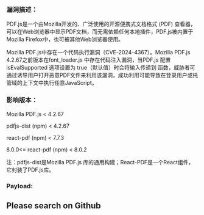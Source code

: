 ### 漏洞描述：

PDF.js是一个由Mozilla开发的、广泛使用的开源便携式文档格式 (PDF) 查看器，可以在Web浏览器中显示PDF文档，而无需依赖任何本地插件，PDF.js被内置于Mozilla Firefox中，也可被其他Web浏览器使用。

Mozilla PDF.js中存在一个代码执行漏洞（CVE-2024-4367）。Mozilla PDF.js 4.2.67之前版本在font_loader.js 中存在代码注入漏洞，当PDF.js 配置isEvalSupported 选项设置为 true（默认值）时会将输入传递到 函数，威胁者可通过诱导用户打开恶意PDF文件来利用该漏洞，成功利用可能导致在登录用户或托管域的上下文中执行任意JavaScript。

### 影响版本：

Mozilla PDF.js < 4.2.67

pdfjs-dist (npm) < 4.2.67

react-pdf (npm) < 7.7.3

8.0.0<= react-pdf (npm) < 8.0.2

注：pdfjs-dist是Mozilla PDF.js 库的通用构建；React-PDF是一个React组件，它封装了PDF.js库。

### Payload:
Please search on Github
---
